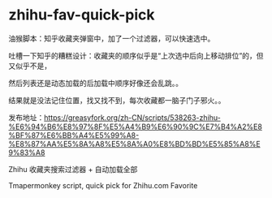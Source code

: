 # zhihu-fav-quick-pick

油猴脚本：知乎收藏夹弹窗中，加了一个过滤器，可以快速选中。

吐槽一下知乎的糟糕设计：收藏夹的顺序似乎是“上次选中后向上移动排位”的，但又似乎不是，

然后列表还是动态加载的后加载中顺序好像还会乱跳。。

结果就是没法记住位置，找又找不到，每次收藏都一脑子门子邪火。。

发布地址：https://greasyfork.org/zh-CN/scripts/538263-zhihu-%E6%94%B6%E8%97%8F%E5%A4%B9%E6%90%9C%E7%B4%A2%E8%BF%87%E6%BB%A4%E5%99%A8-%E8%87%AA%E5%8A%A8%E5%8A%A0%E8%BD%BD%E5%85%A8%E9%83%A8

Zhihu 收藏夹搜索过滤器 + 自动加载全部

Tmapermonkey script, quick pick for Zhihu.com Favorite

